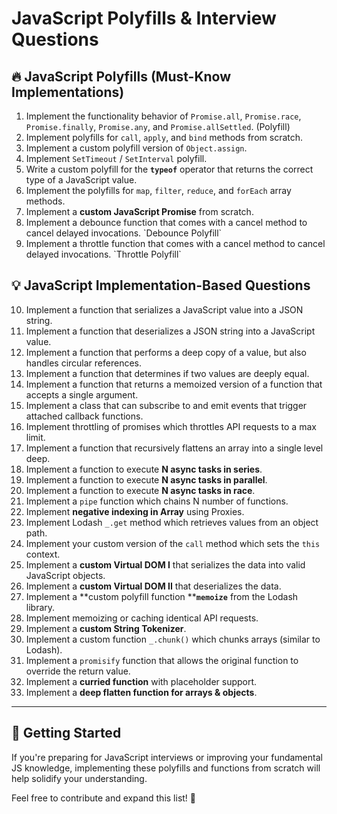 # JavaScript Polyfills & Interview Questions

## 🔥 JavaScript Polyfills (Must-Know Implementations)

1. Implement the functionality behavior of `Promise.all`, `Promise.race`, `Promise.finally`, `Promise.any`, and `Promise.allSettled`. (Polyfill)
2. Implement polyfills for `call`, `apply`, and `bind` methods from scratch.
3. Implement a custom polyfill version of `Object.assign`.
4. Implement `SetTimeout` / `SetInterval` polyfill.
5. Write a custom polyfill for the **`typeof`** operator that returns the correct type of a JavaScript value.
6. Implement the polyfills for `map`, `filter`, `reduce`, and `forEach` array methods.
7. Implement a **custom JavaScript Promise** from scratch.
8. Implement a debounce function that comes with a cancel method to cancel delayed invocations. \`Debounce Polyfill\`
9. Implement a throttle function that comes with a cancel method to cancel delayed invocations. \`Throttle Polyfill\`

## 💡 JavaScript Implementation-Based Questions

10. Implement a function that serializes a JavaScript value into a JSON string.
11. Implement a function that deserializes a JSON string into a JavaScript value.
12. Implement a function that performs a deep copy of a value, but also handles circular references.
13. Implement a function that determines if two values are deeply equal.
14. Implement a function that returns a memoized version of a function that accepts a single argument.
15. Implement a class that can subscribe to and emit events that trigger attached callback functions.
16. Implement throttling of promises which throttles API requests to a max limit.
17. Implement a function that recursively flattens an array into a single level deep.
18. Implement a function to execute **N async tasks in series**.
19. Implement a function to execute **N async tasks in parallel**.
20. Implement a function to execute **N async tasks in race**.
21. Implement a `pipe` function which chains N number of functions.
22. Implement **negative indexing in Array** using Proxies.
23. Implement Lodash `_.get` method which retrieves values from an object path.
24. Implement your custom version of the `call` method which sets the `this` context.
25. Implement a **custom Virtual DOM I** that serializes the data into valid JavaScript objects.
26. Implement a **custom Virtual DOM II** that deserializes the data.
27. Implement a \*\*custom polyfill function \*\***`memoize`** from the Lodash library.
28. Implement memoizing or caching identical API requests.
29. Implement a **custom String Tokenizer**.
30. Implement a custom function `_.chunk()` which chunks arrays (similar to Lodash).
31. Implement a `promisify` function that allows the original function to override the return value.
32. Implement a **curried function** with placeholder support.
33. Implement a **deep flatten function for arrays & objects**.

---

## 🚀 Getting Started

If you're preparing for JavaScript interviews or improving your fundamental JS knowledge, implementing these polyfills and functions from scratch will help solidify your understanding.

Feel free to contribute and expand this list! 🎯
